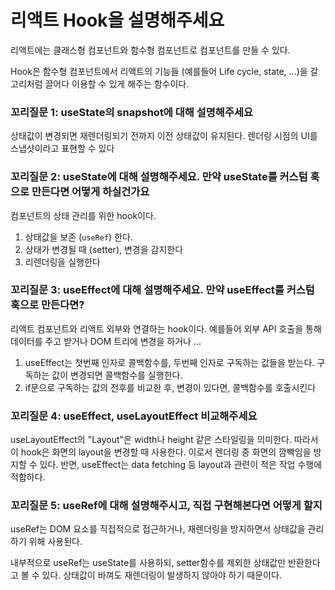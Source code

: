 # 리액트 Hook을 설명해주세요

리액트에는 클래스형 컴포넌트와 함수형 컴포넌트로 컴포넌트를 만들 수 있다.

Hook은 함수형 컴포넌트에서 리액트의 기능들 (예를들어 Life cycle, state, ...)을 갈고리처럼 끌어다 이용할 수 있게 해주는 함수이다. 

### 꼬리질문 1: useState의 snapshot에 대해 설명해주세요

상태값이 변경되면 재렌더링되기 전까지 이전 상태값이 유지된다. 렌더링 시점의 UI를 스냅샷이라고 표현할 수 있다

### 꼬리질문 2: useState에 대해 설명해주세요. 만약 useState를 커스텀 훅으로 만든다면 어떻게 하실건가요

컴포넌트의 상태 관리를 위한 hook이다. 

1. 상태값을 보존 (`useRef`) 한다. 
2. 상태가 변경될 때 (setter), 변경을 감지한다
3. 리렌더링을 실행한다

### 꼬리질문 3: useEffect에 대해 설명해주세요. 만약 useEffect를 커스텀 훅으로 만든다면?

리액트 컴포넌트와 리액트 외부와 연결하는 hook이다. 예를들어 외부 API 호출을 통해 데이터를 주고 받거나 DOM 트리에 변경을 하거나 ...

1. useEffect는 첫번째 인자로 콜백함수를, 두번째 인자로 구독하는 값들을 받는다. 구독하는 값이 변경되면 콜백함수를 실행한다. 
2. if문으로 구독하는 값의 전후를 비교한 후, 변경이 있다면, 콜백함수를 호출시킨다

### 꼬리질문 4: useEffect, useLayoutEffect 비교해주세요

useLayoutEffect의 "Layout"은 width나 height 같은 스타일링을 의미한다. 따라서 이 hook은 화면의 layout을 변경할 때 사용한다. 이로서 렌더링 중 화면의 깜빡임을 방지할 수 있다. 반면, useEffect는 data fetching 등 layout과 관련이 적은 작업 수행에 적합하다. 

### 꼬리질문 5: useRef에 대해 설명해주시고, 직접 구현해본다면 어떻게 할지 

useRef는 DOM 요소를 직접적으로 접근하거나, 재렌더링을 방지하면서 상태값을 관리하기 위해 사용된다. 

내부적으로 useRef는 useState를 사용하되, setter함수를 제외한 상태값만 반환한다고 볼 수 있다. 상태값이 바껴도 재렌더링이 발생하지 않아야 하기 때문이다. 
